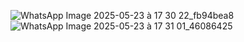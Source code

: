 ![WhatsApp Image 2025-05-23 à 17 30 22_fb94bea8](https://github.com/user-attachments/assets/5e7f30ba-e6aa-46b6-ad5e-fd313b8cb5f7)
![WhatsApp Image 2025-05-23 à 17 31 01_46086425](https://github.com/user-attachments/assets/65603347-8375-4450-8c6f-811b1fc049e0)
